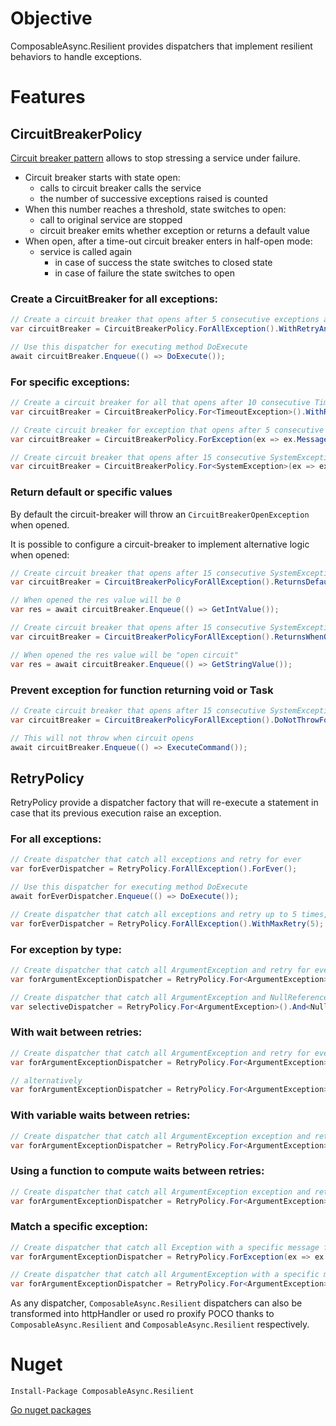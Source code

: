 # Objective

ComposableAsync.Resilient provides dispatchers that implement resilient behaviors to handle exceptions.

# Features

## CircuitBreakerPolicy

[Circuit breaker pattern]() allows to stop stressing a service under failure. 
- Circuit breaker starts with state open:
  - calls to circuit breaker calls the service
  - the number of successive exceptions raised is counted
- When this number reaches a threshold, state switches to open:
  - call to original service are stopped
  - circuit breaker emits whether exception or returns a default value
- When open, after a time-out circuit breaker enters in half-open mode:
  - service is called again 
    - in case of success the state switches to closed state
    - in case of failure the state switches to open


### Create a CircuitBreaker for all exceptions:

```C#
// Create a circuit breaker that opens after 5 consecutive exceptions and stays open 500ms before re-trying
var circuitBreaker = CircuitBreakerPolicy.ForAllException().WithRetryAndTimeout(5, TimeSpan.FromMilliseconds(500));

// Use this dispatcher for executing method DoExecute
await circuitBreaker.Enqueue(() => DoExecute());
```

### For specific exceptions:

```C#
// Create a circuit breaker for all that opens after 10 consecutive TimeoutException and stays open 500ms before re-trying
var circuitBreaker = CircuitBreakerPolicy.For<TimeoutException>().WithRetryAndTimeout(10, TimeSpan.FromMilliseconds(500));
```

```C#
// Create circuit breaker for exception that opens after 5 consecutive exceptions with the expected message and stays open 500ms before re-trying
var circuitBreaker = CircuitBreakerPolicy.ForException(ex => ex.Message == expected).WithRetryAndTimeout(5, TimeSpan.FromMilliseconds(500));
```


```C#
// Create circuit breaker that opens after 15 consecutive SystemException and stays open 5s before re-trying
var circuitBreaker = CircuitBreakerPolicy.For<SystemException>(ex => ex.Message == expected).WithRetryAndTimeout(15, TimeSpan.FromSeconds(5));
```

### Return default or specific values

By default the circuit-breaker will throw an `CircuitBreakerOpenException` when opened.

It is possible to configure a circuit-breaker to implement alternative logic when opened:

```C#
// Create circuit breaker that opens after 15 consecutive SystemException and stays open 5s before re-trying
var circuitBreaker = CircuitBreakerPolicyForAllException().ReturnsDefaultWhenOpen().WithRetryAndTimeout(15, TimeSpan.FromSeconds(5));

// When opened the res value will be 0
var res = await circuitBreaker.Enqueue(() => GetIntValue());
```

```C#
// Create circuit breaker that opens after 15 consecutive SystemException and stays open 5s before re-trying
var circuitBreaker = CircuitBreakerPolicyForAllException().ReturnsWhenOpen<string>("open circuit").WithRetryAndTimeout(15, TimeSpan.FromSeconds(5));

// When opened the res value will be "open circuit"
var res = await circuitBreaker.Enqueue(() => GetStringValue());
```

### Prevent exception for function returning void or Task

```C#
// Create circuit breaker that opens after 15 consecutive SystemException and stays open 5s before re-trying
var circuitBreaker = CircuitBreakerPolicyForAllException().DoNotThrowForVoid().WithRetryAndTimeout(15, TimeSpan.FromSeconds(5));

// This will not throw when circuit opens
await circuitBreaker.Enqueue(() => ExecuteCommand());
```

## RetryPolicy

RetryPolicy provide a dispatcher factory that will re-execute a statement in case that its previous execution raise an exception.

### For all exceptions:

```C#
// Create dispatcher that catch all exceptions and retry for ever
var forEverDispatcher = RetryPolicy.ForAllException().ForEver();

// Use this dispatcher for executing method DoExecute
await forEverDispatcher.Enqueue(() => DoExecute());
```

```C#
// Create dispatcher that catch all exceptions and retry up to 5 times, after that the original exception is re-thrown.
var forEverDispatcher = RetryPolicy.ForAllException().WithMaxRetry(5);
```

### For exception by type:

```C#
// Create dispatcher that catch all ArgumentException and retry for ever
var forArgumentExceptionDispatcher = RetryPolicy.For<ArgumentException>().ForEver();
```

```C#
// Create dispatcher that catch all ArgumentException and NullReferenceException and retry execute action for ever
var selectiveDispatcher = RetryPolicy.For<ArgumentException>().And<NullReferenceException>().ForEver();
```

### With wait between retries:

```C#
// Create dispatcher that catch all ArgumentException and retry for ever with a delay of 200 ms
var forArgumentExceptionDispatcher = RetryPolicy.For<ArgumentException>().WithWaitBetweenRetry(200).ForEver();
```
```C#
// alternatively
var forArgumentExceptionDispatcher = RetryPolicy.For<ArgumentException>().WithWaitBetweenRetry(TimeSpan.FromSeconds(0.2)).ForEver();
```

### With variable waits between retries:

```C#
// Create dispatcher that catch all ArgumentException exception and retry up to three times with a delay of 10ms between first and second try, then 50ms between second and third, then 200ms between third and fourth.
var forArgumentExceptionDispatcher = RetryPolicy.For<ArgumentException>().WithWaitBetweenRetry(10,50,200).WithMaxRetry(3);
```

### Using a function to compute waits between retries:

```C#
// Create dispatcher that catch all ArgumentException exception and retry up to three times with an variable delay of 100ms * number of retry between try.
var forArgumentExceptionDispatcher = RetryPolicy.For<ArgumentException>().WithWaitBetweenRetry(retry => TimeSpan.FromMilliseconds(retry * 100)).WithMaxRetry(3);
```

### Match a specific exception:

```C#
// Create dispatcher that catch all Exception with a specific message for ever.
var forArgumentExceptionDispatcher = RetryPolicy.ForException(ex => ex.Message == expectedMessageString).ForEver();
```

```C#
// Create dispatcher that catch all ArgumentException with a specific message for ever.
var forArgumentExceptionDispatcher = RetryPolicy.For<ArgumentException>(ex => ex.Message == expectedMessageString).ForEver();
```

As any dispatcher, `ComposableAsync.Resilient` dispatchers can also be transformed into httpHandler or used ro proxify POCO thanks to `ComposableAsync.Resilient` and `ComposableAsync.Resilient` respectively.

# Nuget

```
Install-Package ComposableAsync.Resilient
```

[Go nuget packages](https://www.nuget.org/packages/ComposableAsync.Resilient/)

